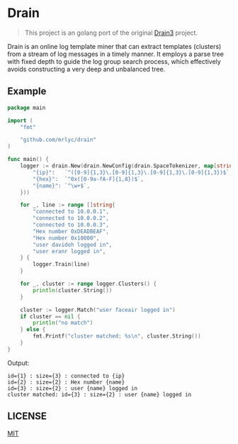 # Drain

> This project is an golang port of the original [Drain3](https://github.com/IBM/Drain3) project.

Drain is an online log template miner that can extract templates (clusters) from a stream of log messages in a timely manner. It employs a parse tree with fixed depth to guide the log group search process, which effectively avoids constructing a very deep and unbalanced tree.

## Example

```go
package main

import (
	"fmt"

	"github.com/mrlyc/drain"
)

func main() {
	logger := drain.New(drain.NewConfig(drain.SpaceTokenizer, map[string]string{
		"{ip}":   `^([0-9]{1,3}\.[0-9]{1,3}\.[0-9]{1,3}\.[0-9]{1,3})$`,
		"{hex}":  `^0x([0-9a-fA-F]{1,8})$`,
		"{name}": `^\w+$`,
	}))

	for _, line := range []string{
		"connected to 10.0.0.1",
		"connected to 10.0.0.2",
		"connected to 10.0.0.3",
		"Hex number 0xDEADBEAF",
		"Hex number 0x10000",
		"user davidoh logged in",
		"user eranr logged in",
	} {
		logger.Train(line)
	}

	for _, cluster := range logger.Clusters() {
		println(cluster.String())
	}

	cluster := logger.Match("user faceair logged in")
	if cluster == nil {
		println("no match")
	} else {
		fmt.Printf("cluster matched: %s\n", cluster.String())
	}
}
```

Output:
```
id={1} : size={3} : connected to {ip}
id={2} : size={2} : Hex number {name}
id={3} : size={2} : user {name} logged in
cluster matched: id={3} : size={2} : user {name} logged in
```

## LICENSE

[MIT](LICENSE)